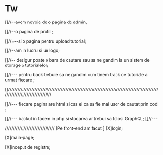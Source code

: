 
# Tw
[]//--avem nevoie de o pagina de admin;

[]//--o pagina de profil ;

[]//=--si o pagina pentru upload tutorial;

[]//--am in lucru si un logo;

[]//-- desigur poate o bara de cautare sau sa ne gandim la un sistem de storage a tutorialelor;

[]//--- pentru back trebuie sa ne gandim cum tinem track ce tutoriale a urmat fiecare ;

[]///////////////////////////////////////////////////////////////////////////////////////////////////////////////////////////////

[]//--- fiecare pagina are html si css ei ca sa fie mai usor de cautat prin cod ;

[]//--- backul in facem in php si stocarea ar trebui sa folosi GraphQL;
[]//---


////////////////////////////////
[Pe front-end am facut ]
[X]login;

[X]main-page;

[X]inceput de registre;
